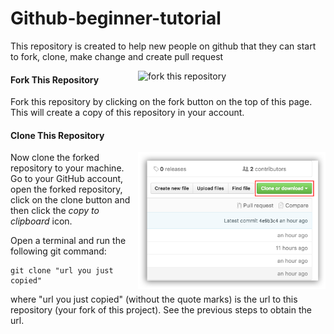 # Github-beginner-tutorial
This repository is created to help new people on github that they can start to fork, clone, make change and create pull request

<img align="right" width="300" src="https://github-images.s3.amazonaws.com/help/bootcamp/Bootcamp-Fork.png" alt="fork this repository" />

#### Fork This Repository
Fork this repository by clicking on the fork button on the top of this page.
This will create a copy of this repository in your account.

#### Clone This Repository

<img align="right" width="300" src="assets/clone.png" alt="clone this repository" />

Now clone the forked repository to your machine. Go to your GitHub account, open the forked repository, click on the clone button and then click the *copy to clipboard* icon.

Open a terminal and run the following git command:

```
git clone "url you just copied"
```
where "url you just copied" (without the quote marks) is the url to this repository (your fork of this project). See the previous steps to obtain the url.
